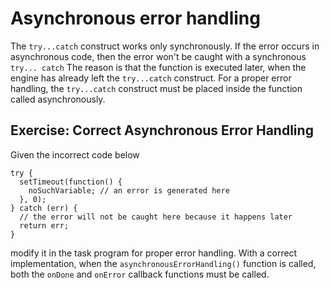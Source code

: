 # Asynchronous error handling

The `try...catch` construct works only synchronously. If the error occurs in
asynchronous code, then the error won't be caught with a synchronous `try...
catch` The reason is that the function is executed later, when the engine 
has already left the `try...catch` construct. For a proper error handling, 
the `try...catch` construct must be placed inside the function called 
asynchronously.

## Exercise: Correct Asynchronous Error Handling

Given the incorrect code below

```
try {
  setTimeout(function() {
    noSuchVariable; // an error is generated here 
  }, 0);
} catch (err) {
  // the error will not be caught here because it happens later
  return err;
}
```
modify it in the task program for proper error handling. With a correct 
implementation, when the `asynchronousErrorHandling()` function is called, 
both the `onDone` and `onError` callback functions must be called.